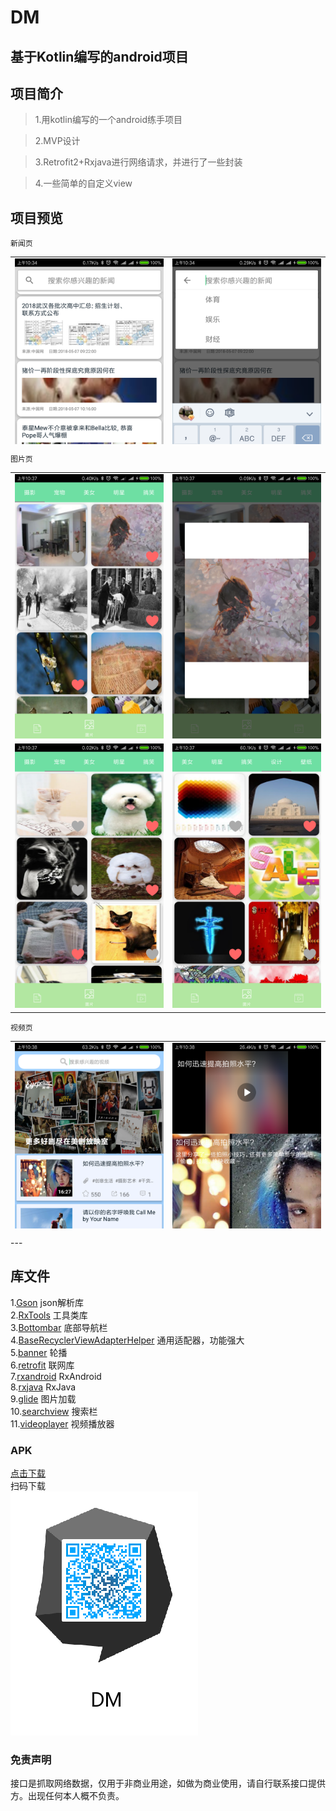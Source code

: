 # DM

基于Kotlin编写的android项目
----
## 项目简介
>1.用kotlin编写的一个android练手项目

>2.MVP设计

>3.Retrofit2+Rxjava进行网络请求，并进行了一些封装

>4.一些简单的自定义view

## 项目预览
```
新闻页
```
<table style="height: 300px">
  <tr>
    <td><img src="dmimg/dm01.png"></td>
    <td><img src="dmimg/dm02.png"></td>
  </tr>
  <tr>
    <td><img src="dmimg/dm03.png"></td>
    <td> <img src="dmimg/dm04.png"></td>
  </tr>
</table>

```
图片页
```
<table>
  <tr>
    <td><img src="dmimg/dm05.png"></td>
    <td><img src="dmimg/dm06.png"></td>
  </tr>
  <tr>
    <td><img src="dmimg/dm07.png"></td>
    <td> <img src="dmimg/dm08.png"></td>
  </tr>
</table>

```
视频页
```
<table style="height: 300px">
  <tr>
    <td><img src="dmimg/dm09.png"></td>
    <td><img src="dmimg/dm10.png"></td>
  </tr>
  <tr>
    <td><img src="dmimg/dm11.png"></td>
    <td> <img src="dmimg/dm12.png"></td>
  </tr>
</table>
---

## 库文件
1.[Gson](https://github.com/google/gson) json解析库
<br/>
2.[RxTools](https://github.com/vondear/RxTools) 工具类库
<br/>
3.[Bottombar](https://github.com/roughike/BottomBar) 底部导航栏
<br/>
4.[BaseRecyclerViewAdapterHelper](https://github.com/CymChad/BaseRecyclerViewAdapterHelper) 通用适配器，功能强大
<br/>
5.[banner](https://github.com/youth5201314/banner) 轮播
<br/>
6.[retrofit](https://github.com/square/retrofit) 联网库
<br/>
7.[rxandroid](https://github.com/ReactiveX/RxAndroid) RxAndroid
<br/>
8.[rxjava](https://github.com/ReactiveX/RxJava) RxJava
<br/>
9.[glide](https://github.com/bumptech/glide) 图片加载
<br/>
10.[searchview](https://github.com/arimorty/floatingsearchview) 搜索栏
<br/>
11.[videoplayer](https://github.com/lipangit/JiaoZiVideoPlayer) 视频播放器
<br/>

### APK
[点击下载](https://github.com/androidmh/DM/raw/master/apk/dm.apk)
<br/>
              扫码下载
<br/>
<img src="dmimg/qr_apk.png">

### 免责声明
接口是抓取网络数据，仅用于非商业用途，如做为商业使用，请自行联系接口提供方。出现任何本人概不负责。
